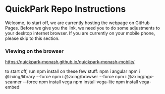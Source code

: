 <h1>QuickPark Repo Instructions</h1>
Welcome, to start off, we are currently hosting the webpage on GitHub Pages. Before we give you the link, we need you to do some adjustments to your desktop internet browser. If you are currently on your mobile phone, please skip to this section. 

<h3>Viewing on the browser</h3> 



https://quickpark-monash.github.io/quickpark-monash-mobile/





to start off, run npm install on these few stuff:
npm i angular 
npm i @zxing/library --force
npm i @zxing/browser --force
npm i @zxing/ngx-scanner --force
npm install vega
npm install vega-lite
npm install vega-embed





